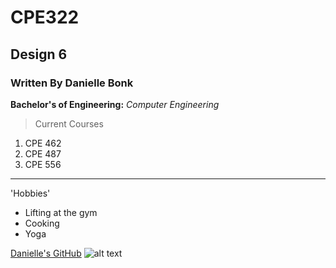 # CPE322
## Design 6
### Written By Danielle Bonk

**Bachelor's of Engineering:**
*Computer Engineering*

> Current Courses
1. CPE 462
2. CPE 487
3. CPE 556
---
'Hobbies'
- Lifting at the gym
- Cooking
- Yoga

[Danielle's GitHub](https://www.example.com)
![alt text](image.jpg)
